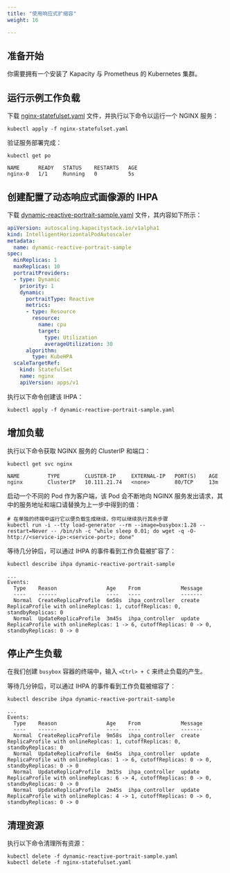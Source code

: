 ```yaml
---
title: "使用响应式扩缩容"
weight: 16

---
```


## 准备开始

你需要拥有一个安装了 Kapacity 与 Prometheus 的 Kubernetes 集群。

## 运行示例工作负载

下载 [nginx-statefulset.yaml](/examples/workload/nginx-statefulset.yaml) 文件，并执行以下命令以运行一个 NGINX 服务：

```shell
kubectl apply -f nginx-statefulset.yaml
```

验证服务部署完成：

```shell
kubectl get po
```

```
NAME      READY   STATUS    RESTARTS   AGE
nginx-0   1/1     Running   0          5s
```

## 创建配置了动态响应式画像源的 IHPA

下载 [dynamic-reactive-portrait-sample.yaml](/examples/ihpa/dynamic-reactive-portrait-sample.yaml) 文件，其内容如下所示：

```yaml
apiVersion: autoscaling.kapacitystack.io/v1alpha1
kind: IntelligentHorizontalPodAutoscaler
metadata:
  name: dynamic-reactive-portrait-sample
spec:
  minReplicas: 1
  maxReplicas: 10
  portraitProviders:
  - type: Dynamic
    priority: 1
    dynamic:
      portraitType: Reactive
      metrics:
      - type: Resource
        resource:
          name: cpu
          target:
            type: Utilization
            averageUtilization: 30
      algorithm:
        type: KubeHPA
  scaleTargetRef:
    kind: StatefulSet
    name: nginx
    apiVersion: apps/v1
```

执行以下命令创建该 IHPA：

```shell
kubectl apply -f dynamic-reactive-portrait-sample.yaml
```

## 增加负载

执行以下命令获取 NGINX 服务的 ClusterIP 和端口：

```shell
kubectl get svc nginx
```

```
NAME         TYPE        CLUSTER-IP     EXTERNAL-IP   PORT(S)    AGE
nginx        ClusterIP   10.111.21.74   <none>        80/TCP     13m
```

启动一个不同的 Pod 作为客户端，该 Pod 会不断地向 NGINX 服务发出请求，其中的服务地址和端口请替换为上一步中得到的值：

```shell
# 在单独的终端中运行它以便负载生成继续，你可以继续执行其余步骤
kubectl run -i --tty load-generator --rm --image=busybox:1.28 --restart=Never -- /bin/sh -c "while sleep 0.01; do wget -q -O- http://<service-ip>:<service-port>; done"
```

等待几分钟后，可以通过 IHPA 的事件看到工作负载被扩容了：

```shell
kubectl describe ihpa dynamic-reactive-portrait-sample
```

```
...
Events:
  Type    Reason                Age    From             Message
  ----    ------                ----   ----             -------
  Normal  CreateReplicaProfile  6m58s  ihpa_controller  create ReplicaProfile with onlineReplcas: 1, cutoffReplicas: 0, standbyReplicas: 0
  Normal  UpdateReplicaProfile  3m45s  ihpa_controller  update ReplicaProfile with onlineReplcas: 1 -> 6, cutoffReplicas: 0 -> 0, standbyReplicas: 0 -> 0
```

## 停止产生负载

在我们创建 `busybox` 容器的终端中，输入 `<Ctrl> + C` 来终止负载的产生。

等待几分钟后，可以通过 IHPA 的事件看到工作负载被缩容了：

```shell
kubectl describe ihpa dynamic-reactive-portrait-sample
```

```
...
Events:
  Type    Reason                Age    From             Message
  ----    ------                ----   ----             -------
  Normal  CreateReplicaProfile  9m58s  ihpa_controller  create ReplicaProfile with onlineReplcas: 1, cutoffReplicas: 0, standbyReplicas: 0
  Normal  UpdateReplicaProfile  6m45s  ihpa_controller  update ReplicaProfile with onlineReplcas: 1 -> 6, cutoffReplicas: 0 -> 0, standbyReplicas: 0 -> 0
  Normal  UpdateReplicaProfile  3m15s  ihpa_controller  update ReplicaProfile with onlineReplcas: 6 -> 4, cutoffReplicas: 0 -> 0, standbyReplicas: 0 -> 0
  Normal  UpdateReplicaProfile  2m45s  ihpa_controller  update ReplicaProfile with onlineReplcas: 4 -> 1, cutoffReplicas: 0 -> 0, standbyReplicas: 0 -> 0
```

## 清理资源

执行以下命令清理所有资源：

```shell
kubectl delete -f dynamic-reactive-portrait-sample.yaml 
kubectl delete -f nginx-statefulset.yaml 
```
